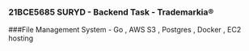 ### 21BCE5685 SURYD - Backend Task - Trademarkia®

###File Management System - Go , AWS S3 , Postgres , Docker , EC2 hosting
